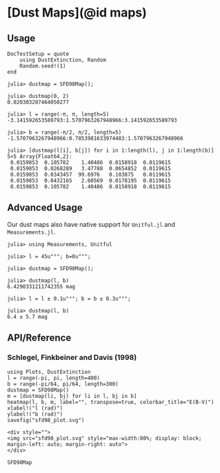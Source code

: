 # [Dust Maps](@id maps)

## Usage

```@meta
DocTestSetup = quote
    using DustExtinction, Random
    Random.seed!(1)
end
```

```jldoctest
julia> dustmap = SFD98Map();

julia> dustmap(0, 2)
0.020303287464050277

julia> l = range(-π, π, length=5)
-3.141592653589793:1.5707963267948966:3.141592653589793

julia> b = range(-π/2, π/2, length=5)
-1.5707963267948966:0.7853981633974483:1.5707963267948966

julia> [dustmap(l[i], b[j]) for i in 1:length(l), j in 1:length(b)]
5×5 Array{Float64,2}:
 0.0159853  0.105782    1.40486  0.0158918  0.0119615
 0.0159853  0.0268289   3.47788  0.0654852  0.0119615
 0.0159853  0.0343457  99.6976   0.103875   0.0119615
 0.0159853  0.0432165   2.60569  0.0178195  0.0119615
 0.0159853  0.105782    1.40486  0.0158918  0.0119615

```

## Advanced Usage

Our dust maps also have native support for `Unitful.jl` and `Measurements.jl`.

```jldoctest
julia> using Measurements, Unitful

julia> l = 45u"°"; b=0u"°";

julia> dustmap = SFD98Map();

julia> dustmap(l, b)
6.4290331211742355 mag

julia> l = l ± 0.1u"°"; b = b ± 0.3u"°";

julia> dustmap(l, b)
6.4 ± 5.7 mag

```

## API/Reference

### Schlegel, Finkbeiner and Davis (1998)

```@setup sfd98_plot
using Plots, DustExtinction
l = range(-pi, pi, length=400)
b = range(-pi/64, pi/64, length=300)
dustmap = SFD98Map()
m = [dustmap(li, bj) for li in l, bj in b]
heatmap(l, b, m, label="", transpose=true, colorbar_title="E(B-V)")
xlabel!("l (rad)")
ylabel!("b (rad)")
savefig("sfd98_plot.svg")
```
```@raw html
<div style="">
<img src="sfd98_plot.svg" style="max-width:80%; display: block; margin-left: auto; margin-right: auto">
</div>
```


```@docs
SFD98Map
```
